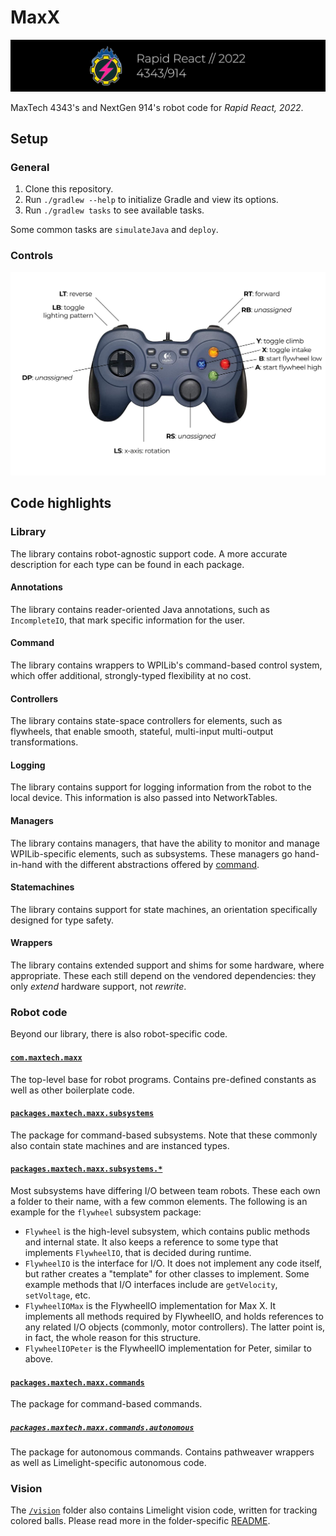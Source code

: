 # MaxX

![Season banner](./assets/banner.png)

MaxTech 4343's and NextGen 914's robot code for *Rapid React, 2022*.

## Setup

### General

 1. Clone this repository.
 2. Run `./gradlew --help` to initialize Gradle and view its options.
 3. Run `./gradlew tasks` to see available tasks.

Some common tasks are `simulateJava` and `deploy`.

### Controls

![Controller bindings](./assets/mappings.png)

## Code highlights

### Library

The library contains robot-agnostic support code. A more accurate description for each type can be found in each package.

#### Annotations

The library contains reader-oriented Java annotations, such as `IncompleteIO`, that mark specific information for the user.

#### Command

The library contains wrappers to WPILib's command-based control system, which offer additional, strongly-typed flexibility at no cost.

#### Controllers

The library contains state-space controllers for elements, such as flywheels, that enable smooth, stateful, multi-input multi-output transformations.

#### Logging

The library contains support for logging information from the robot to the local device. This information is also passed into NetworkTables.

#### Managers

The library contains managers, that have the ability to monitor and manage WPILib-specific elements, such as subsystems. These managers go hand-in-hand with the different abstractions offered by [command](#command).

#### Statemachines

The library contains support for state machines, an orientation specifically designed for type safety.

#### Wrappers

The library contains extended support and shims for some hardware, where appropriate. These each still depend on the vendored dependencies: they only *extend* hardware support, not *rewrite*.

### Robot code

Beyond our library, there is also robot-specific code.

#### [`com.maxtech.maxx`](src/main/java/com/maxtech/maxx)

The top-level base for robot programs. Contains pre-defined constants as well as other boilerplate code.

#### [`packages.maxtech.maxx.subsystems`](https://github.com/frc4343-914/MaxX/blob/master/src/main/java/com/maxtech/maxx/subsystems)

The package for command-based subsystems. Note that these commonly also contain state machines and are instanced types.

#### [`packages.maxtech.maxx.subsystems.*`](https://github.com/frc4343-914/MaxX/blob/master/src/main/java/com/maxtech/maxx/subsystems/flywheel)

Most subsystems have differing I/O between team robots. These each own a folder to their name, with a few common elements. The following is an example for the `flywheel` subsystem package:

 * `Flywheel` is the high-level subsystem, which contains public methods and internal state. It also keeps a reference to some type that implements `FlywheelIO`, that is decided during runtime.
 * `FlywheelIO` is the interface for I/O. It does not implement any code itself, but rather creates a "template" for other classes to implement. Some example methods that I/O interfaces include are `getVelocity`, `setVoltage`, etc.
 * `FlywheelIOMax` is the FlywheelIO implementation for Max X. It implements all methods required by FlywheelIO, and holds references to any related I/O objects (commonly, motor controllers). The latter point is, in fact, the whole reason for this structure.
 * `FlywheelIOPeter` is the FlywheelIO implementation for Peter, similar to above.

#### [`packages.maxtech.maxx.commands`](https://github.com/frc4343-914/MaxX/blob/master/src/main/java/com/maxtech/maxx/commands)

The package for command-based commands.

##### [`packages.maxtech.maxx.commands.autonomous`](https://github.com/frc4343-914/MaxX/blob/master/src/main/java/com/maxtech/maxx/commands/autonomous)

The package for autonomous commands. Contains pathweaver wrappers as well as Limelight-specific autonomous code.

### Vision

The [`/vision`](vision) folder also contains Limelight vision code, written for tracking colored balls. Please read more in the folder-specific [README](vision/README.md).